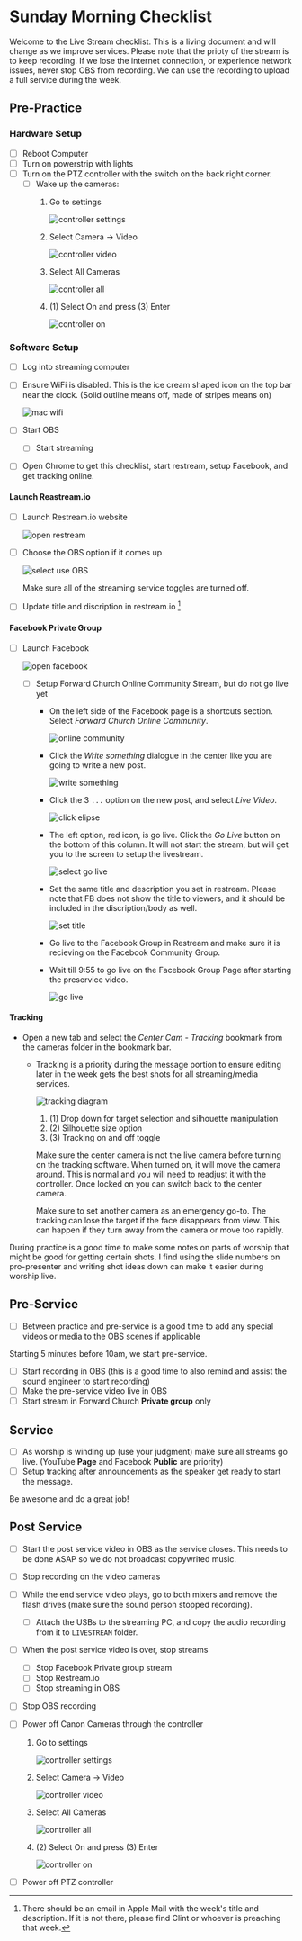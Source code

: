 # Sunday Morning Checklist

Welcome to the Live Stream checklist. This is a living document and will change
as we improve services. Please note that the prioty of the stream is to keep
recording.  If we lose the internet connection, or experience network issues,
never stop OBS from recording. We can use the recording to upload a full
service during the week.

## Pre-Practice

### Hardware Setup

- [ ] Reboot Computer
- [ ] Turn on powerstrip with lights
- [ ] Turn on the PTZ controller with the switch on the back right corner.
  - [ ] Wake up the cameras:
    1. Go to settings

        ![controller settings](./images/controller-settings.png)

    1. Select Camera -> Video

        ![controller video](./images/controller-camera-video.png)

    1. Select All Cameras

        ![controller all](./images/controller-all-cameras.png)

    1. (1) Select On and press (3) Enter

        ![controller on](./images/controller-on-off.png)

### Software Setup

- [ ] Log into streaming computer
- [ ] Ensure WiFi is disabled. This is the ice cream shaped icon on the top bar
  near the clock. (Solid outline means off, made of stripes means on)

    ![mac wifi](./images/mac-wifi.png)

- [ ] Start OBS
  - [ ] Start streaming
- [ ] Open Chrome to get this checklist, start restream, setup Facebook, and
      get tracking online.

#### Launch Reastream.io

- [ ] Launch Restream.io website

    ![open restream](./images/open-restream.png)

- [ ] Choose the OBS option if it comes up

    ![select use OBS](./images/restream-obs.png)

    Make sure all of the streaming service toggles are turned off.

- [ ] Update title and discription in restream.io [^1]

#### Facebook Private Group

- [ ] Launch Facebook

    ![open facebook](./images/open-facebook.png)

  - [ ] Setup Forward Church Online Community Stream, but do not go live yet
    - On the left side of the Facebook page is a shortcuts section. Select
      *Forward Church Online Community*.

        ![online community](./images/select-community.png)

    - Click the *Write something* dialogue in the center like you are going
      to write a new post.

        ![write something](./images/fb-write-something.png)

    - Click the 3 `...` option on the new post, and select *Live Video*.

        ![click elipse](./images/fb-click-elipse.png)

    - The left option, red icon, is go live. Click the *Go Live* button on
      the bottom of this column. It will not start the stream, but will get
      you to the screen to setup the livestream.

        ![select go live](./images/fb-go-live.png)

    - Set the same title and description you set in restream. Please note that
      FB does not show the title to viewers, and it should be included in the
      discription/body as well.

        ![set title](./images/fb-set-title.png)

    - Go live to the Facebook Group in Restream and make sure it is recieving
      on the Facebook Community Group.
    - Wait till 9:55 to go live on the Facebook Group Page after starting the
      preservice video.

        ![go live](./images/fb-go-live-2.png)

#### Tracking

- Open a new tab and select the *Center Cam - Tracking* bookmark from the
  cameras folder in the bookmark bar.
  - Tracking is a priority during the message portion to ensure editing later
    in the week gets the best shots for all streaming/media services.

      ![tracking diagram](./images/tracking-02.png)

      1. (1) Drop down for target selection and silhouette manipulation
      1. (2) Silhouette size option
      1. (3) Tracking on and off toggle

      Make sure the center camera is not the live camera before turning on
      the tracking software. When turned on, it will move the camera around.
      This is normal and you will need to readjust it with the controller.
      Once locked on you can switch back to the center camera.

      Make sure to set another camera as an emergency go-to. The tracking can
      lose the target if the face disappears from view. This can happen if
      they turn away from the camera or move too rapidly.

During practice is a good time to make some notes on parts of worship that
might be good for getting certain shots. I find using the slide numbers
on pro-presenter and writing shot ideas down can make it easier during worship
live.

[^1]: There should be an email in Apple Mail with the week's title and
    description. If it is not there, please find Clint or whoever is preaching
that week.

## Pre-Service

- [ ] Between practice and pre-service is a good time to add any special videos
  or media to the OBS scenes if applicable

Starting 5 minutes before 10am, we start pre-service.

- [ ] Start recording in OBS (this is a good time to also remind and assist the
  sound engineer to start recording)
- [ ] Make the pre-service video live in OBS
- [ ] Start stream in Forward Church **Private group** only

## Service

- [ ] As worship is winding up (use your judgment) make sure all streams go
      live. (YouTube **Page** and Facebook **Public** are priority)
- [ ] Setup tracking after announcements as the speaker get ready to start the
      message.

Be awesome and do a great job!

## Post Service

- [ ] Start the post service video in OBS as the service closes.  This needs to
  be done ASAP so we do not broadcast copywrited music.
- [ ] Stop recording on the video cameras
- [ ] While the end service video plays, go to both mixers and remove the flash
  drives (make sure the sound person stopped recording).
  - [ ] Attach the USBs to the streaming PC, and copy the audio recording from
    it to `LIVESTREAM` folder.
- [ ] When the post service video is over, stop streams
  - [ ] Stop Facebook Private group stream
  - [ ] Stop Restream.io
  - [ ] Stop streaming in OBS
- [ ] Stop OBS recording
- [ ] Power off Canon Cameras through the controller

  1. Go to settings

      ![controller settings](./images/controller-settings.png)

  1. Select Camera -> Video

      ![controller video](./images/controller-camera-video.png)

  1. Select All Cameras

      ![controller all](./images/controller-all-cameras.png)

  1. (2) Select On and press (3) Enter

      ![controller on](./images/controller-on-off.png)

- [ ] Power off PTZ controller
